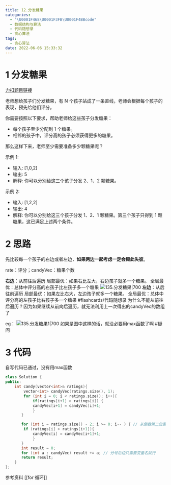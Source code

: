 ```yaml
---
title: 12.分发糖果
categories:
  - "\U0001F468\U0001F3FB‍\U0001F4BBcode"
  - 数据结构与算法
  - 代码随想录
  - 贪心算法
tags:
  - 贪心算法
date: 2022-06-06 15:33:32
---
```

# 1 分发糖果

[力扣题目链接](https://leetcode-cn.com/problems/candy/)




老师想给孩子们分发糖果，有 N 个孩子站成了一条直线，老师会根据每个孩子的表现，预先给他们评分。

你需要按照以下要求，帮助老师给这些孩子分发糖果：

-   每个孩子至少分配到 1 个糖果。
-   相邻的孩子中，评分高的孩子必须获得更多的糖果。

那么这样下来，老师至少需要准备多少颗糖果呢？

示例 1:

-   输入: [1,0,2]
-   输出: 5
-   解释: 你可以分别给这三个孩子分发 2、1、2 颗糖果。

示例 2:

-   输入: [1,2,2]
-   输出: 4
-   解释: 你可以分别给这三个孩子分发 1、2、1 颗糖果。第三个孩子只得到 1 颗糖果，这已满足上述两个条件。

# 2 思路
先比较每一个孩子的右边或者左边，**如果两边一起考虑一定会顾此失彼**。

rate：评分；candyVec：糖果个数

**右边**：从前往后遍历
局部最优：如果右比左大，右边孩子就多一个糖果。
全局最优：总体中评分高的右孩子比左孩子多一个糖果
![135.分发糖果|700](https://img-blog.csdnimg.cn/20201117114916878.png)
**左边**：从后往前遍历
局部最优：如果左比右大，左边孩子就多一个糖果。
全局最优：总体中评分高的左孩子比右孩子多一个糖果
#flashcards/代码随想录 
为什么不能从前往后遍历
?
因为如果继续从前向后遍历，就无法利用上一次得出的candyVec的数组了
<!--SR:!2022-07-31,27,250-->

eg：
![135.分发糖果1|700](https://img-blog.csdnimg.cn/20201117115658791.png)
如果是图中这样的话，就没必要用max函数了啊 #疑问 

# 3 代码

自写代码已通过，没有用max函数

```cpp
class Solution {
public:
    int candy(vector<int>& ratings){
        vector<int> candyVec(ratings.size(), 1);
        for (int i = 0; i < ratings.size(); i++){
            if(ratings[i+1] > ratings[i]) {
            candyVec[i+1] = candyVec[i]+1;
            }
       }

       for (int i = ratings.size() - 2; i >= 0; i-- ) { // 从倒数第二位置开始比
        if (ratings[i] > ratings[i+1]){
            candyVec[i] = candyVec[i+1]+1;
            }
       }
       int result = 0;
       for (int a : candyVec) result += a; // 分号后边只需要变量名就行
       return result;
    }
};

```

参考资料
[[for 循环]]
